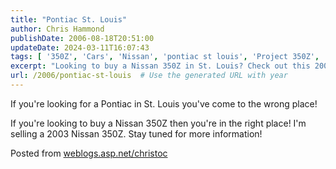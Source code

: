 ```yaml
---
title: "Pontiac St. Louis"
author: Chris Hammond
publishDate: 2006-08-18T20:51:00
updateDate: 2024-03-11T16:07:43
tags: [ '350Z', 'Cars', 'Nissan', 'pontiac st louis', 'Project 350Z', 'Project350z', 'Project350zcom' ]
excerpt: "Looking to buy a Nissan 350Z in St. Louis? Check out this 2003 model for sale! Stay tuned for details. #Nissan350Z #StLouisCars #CarForSale"
url: /2006/pontiac-st-louis  # Use the generated URL with year
---
```

<p>If you&#39;re looking for a Pontiac in St. Louis you&#39;ve come to the wrong place!</p><p>If you&#39;re looking to buy a Nissan 350Z then you&#39;re in the right place! I&#39;m selling a 2003 Nissan 350Z. Stay tuned for more information!</p>Posted from <a href="https://weblogs.asp.net/christoc/">weblogs.asp.net/christoc</a>

